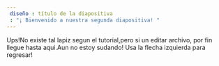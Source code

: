 ```yaml
---
 diseño : título de la diapositiva
 : "¡ Bienvenido a nuestra segunda diapositiva! "
---
```

Ups!No existe tal lapiz segun el tutorial,pero si un editar archivo, por fin llegue hasta aqui.Aun no estoy sudando!
Usa la flecha izquierda para regresar!

